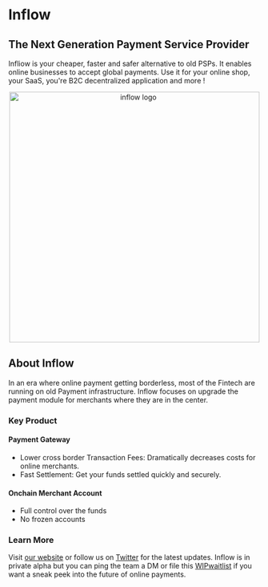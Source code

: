 # Inflow

## The Next Generation Payment Service Provider

Infliow is your cheaper, faster and safer alternative to old PSPs. It enables online businesses to accept global payments. Use it for your online shop, your SaaS, you're B2C decentralized application and more !

<div align="center">
    <img src="https://gateway.pinata.cloud/ipfs/QmRzfrdasqidAz7jk3EfGLaVUuq3yB27gSMJPiX3tAWDix" width="500" alt="inflow logo">
</div>

## About Inflow

In an era where online payment getting borderless, most of the Fintech are running on old Payment infrastructure. Inflow focuses on upgrade the payment module for merchants where they are in the center.

### Key Product

#### Payment Gateway

- Lower cross border Transaction Fees: Dramatically decreases costs for online merchants.
- ⁠Fast Settlement: Get your funds settled quickly and securely.

#### Onchain Merchant Account

- Full control over the funds
- No frozen accounts

### Learn More

Visit [our website](https://inflowpay.xyz) or follow us on [Twitter](https://twitter.com/Inflow_pay) for the latest updates. Inflow is in private alpha but you can ping the team a DM or file this [WIPwaitlist]() if you want a sneak peek into the future of online payments.
